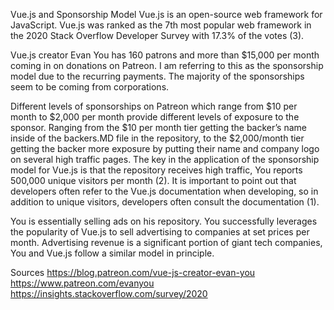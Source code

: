 Vue.js and Sponsorship Model
Vue.js is an open-source web framework for JavaScript. Vue.js was ranked as the 7th most popular web framework in the 2020 Stack Overflow Developer Survey with 17.3% of the votes (3).

Vue.js creator Evan You has 160 patrons and more than $15,000 per month coming in on donations on Patreon. I am referring to this as the sponsorship model due to the recurring payments. The majority of the sponsorships seem to be coming from corporations.

Different levels of sponsorships on Patreon which range from $10 per month to $2,000 per month provide different levels of exposure to the sponsor. Ranging from the $10 per month tier getting the backer’s name inside of the backers.MD file in the repository, to the $2,000/month tier getting the backer more exposure by putting their name and company logo on several high traffic pages. The key in the application of the sponsorship model for Vue.js is that the repository receives high traffic, You reports 500,000 unique visitors per month (2). It is important to point out that developers often refer to the Vue.js documentation when developing, so in addition to unique visitors, developers often consult the documentation (1).

You is essentially selling ads on his repository. You successfully leverages the popularity of Vue.js to sell advertising to companies at set prices per month. Advertising revenue is a significant portion of giant tech companies, You and Vue.js follow a similar model in principle.



















Sources
https://blog.patreon.com/vue-js-creator-evan-you
https://www.patreon.com/evanyou
https://insights.stackoverflow.com/survey/2020
